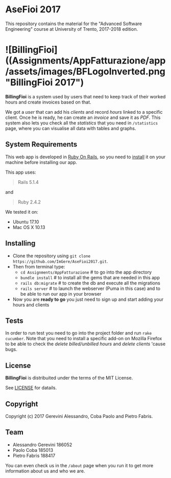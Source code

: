 # AseFioi 2017

This repository contains the material for the "Advanced Software Engineering" course at University of Trento, 2017-2018 edition.


# ![BillingFioi]((Assignments/AppFatturazione/app/assets/images/BFLogoInverted.png "BillingFioi 2017")

__BillingFioi__ is a system used by users that need to keep track of their worked hours and create invoices based on that.

We got a *user* that can add his *clients* and record *hours* linked to a specific client.
Once he is ready, he can create an *invoice* and save it as *PDF*.
This system also lets you check all the *statistics* that you need in `/statistics` page, where you can visualise all data with tables and graphs.

## System Requirements
This web app is developed in [Ruby On Rails](http://rubyonrails.org/), so you need to [install](http://installrails.com/) it on your machine before installing our app.

This app uses:
> Rails 5.1.4

and
> Ruby 2.4.2

We tested it on:
- Ubuntu 17.10
- Mac OS X 10.13

## Installing

- Clone the repository using `git clone https://github.com/ImGere/AseFioi2017.git`.
- Then from terminal type:
  - `cd Assignments/AppFatturazione` # to go into the app directory
  - `bundle install`  # to install all the gems that are needed in this app
  - `rails db:migrate` # to create the db and execute all the migrations
  - `rails server`  # to launch the webserver (Puma in this case) and to be able to run our app in your browser
- Now you are __ready to go__ you just need to sign up and start adding your hours and clients

## Tests

In order to run test you need to go into the project folder and run `rake cucumber`.
Note that you need to install a specific add-on on Mozilla Firefox to be able to check the *delete billed/unbilled hours* and *delete clients* 'cause bugs.

## License
__BillingFioi__ is distribuited under the terms of the MIT License.

See [LICENSE](LICENSE) for datails.

## Copyright
Copyright (c) 2017 Gerevini Alessandro, Coba Paolo and Pietro Fabris.

## Team
- Alessandro Gerevini  	186052
- Paolo Coba		185013
- Pietro Fabris   188417

You can even check us in the `/about` page when you run it to get more information about us and who we are.
